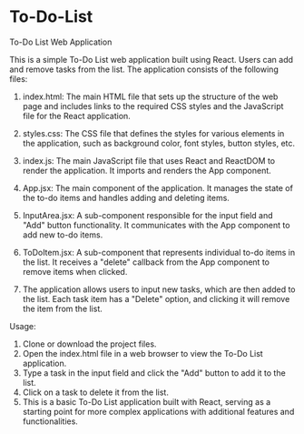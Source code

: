 # To-Do-List

To-Do List Web Application

This is a simple To-Do List web application built using React. Users can add and remove tasks from the list. The application consists of the following files:

1. index.html: The main HTML file that sets up the structure of the web page and includes links to the required CSS styles and the JavaScript file for the React application.

2. styles.css: The CSS file that defines the styles for various elements in the application, such as background color, font styles, button styles, etc.

3. index.js: The main JavaScript file that uses React and ReactDOM to render the application. It imports and renders the App component.

4. App.jsx: The main component of the application. It manages the state of the to-do items and handles adding and deleting items.

5. InputArea.jsx: A sub-component responsible for the input field and "Add" button functionality. It communicates with the App component to add new to-do items.

6. ToDoItem.jsx: A sub-component that represents individual to-do items in the list. It receives a "delete" callback from the App component to remove items when clicked.

7. The application allows users to input new tasks, which are then added to the list. Each task item has a "Delete" option, and clicking it will remove the item from the list.

Usage:

1. Clone or download the project files.
2. Open the index.html file in a web browser to view the To-Do List application.
3. Type a task in the input field and click the "Add" button to add it to the list.
4. Click on a task to delete it from the list.
5. This is a basic To-Do List application built with React, serving as a starting point for more complex applications with additional features and functionalities.
